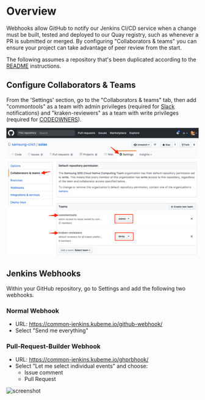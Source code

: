 # Overview

Webhooks allow GitHub to notify our Jenkins CI/CD service when 
a change must be built, tested and deployed to our Quay registry, such as
whenever a PR is submitted or merged. By configuring "Collaborators &
teams" you can ensure your project can take advantage of peer review from the
start.

The following assumes a repository that's been duplicated according to
the [README](../README.md) instructions.

## Configure Collaborators & Teams

From the 'Settings' section, go to the "Collaborators & teams" tab, then
add "commontools" as a team with admin privileges (required for
[Slack](./docs/slack.md) notifications) and "kraken-reviewers" as a team
with write privileges (required for [CODEOWNERS](./CODEOWNERS)).

<p align="center">
  <img src="https://github.com/NancyHarvey/solas/blob/master/docs/images/github/GitHub%20Teams_edited.png" width="900" title="GitHub teams">
</p>

## Jenkins Webhooks

Within your GitHub repository, go to Settings and add the following two webhooks. 

### Normal Webhook

* URL: https://common-jenkins.kubeme.io/github-webhook/
* Select "Send me everything"

### Pull-Request-Builder Webhook

* URL: https://common-jenkins.kubeme.io/ghprbhook/
* Select "Let me select individual events" and choose:
  * Issue comment
  * Pull Request

![screenshot](images/github/github-selective-webhook.png)
